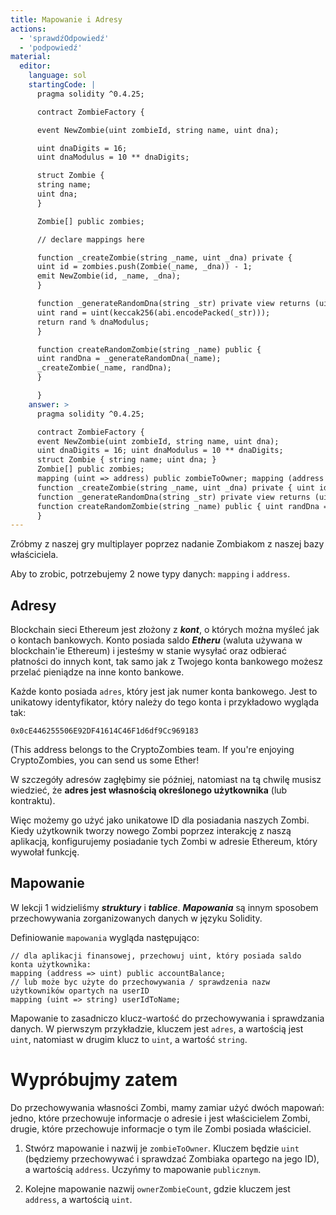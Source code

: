 ```yaml
---
title: Mapowanie i Adresy
actions:
  - 'sprawdźOdpowiedź'
  - 'podpowiedź'
material:
  editor:
    language: sol
    startingCode: |
      pragma solidity ^0.4.25;

      contract ZombieFactory {

      event NewZombie(uint zombieId, string name, uint dna);

      uint dnaDigits = 16;
      uint dnaModulus = 10 ** dnaDigits;

      struct Zombie {
      string name;
      uint dna;
      }

      Zombie[] public zombies;

      // declare mappings here

      function _createZombie(string _name, uint _dna) private {
      uint id = zombies.push(Zombie(_name, _dna)) - 1;
      emit NewZombie(id, _name, _dna);
      }

      function _generateRandomDna(string _str) private view returns (uint) {
      uint rand = uint(keccak256(abi.encodePacked(_str)));
      return rand % dnaModulus;
      }

      function createRandomZombie(string _name) public {
      uint randDna = _generateRandomDna(_name);
      _createZombie(_name, randDna);
      }

      }
    answer: >
      pragma solidity ^0.4.25;

      contract ZombieFactory {
      event NewZombie(uint zombieId, string name, uint dna);
      uint dnaDigits = 16; uint dnaModulus = 10 ** dnaDigits;
      struct Zombie { string name; uint dna; }
      Zombie[] public zombies;
      mapping (uint => address) public zombieToOwner; mapping (address => uint) ownerZombieCount;
      function _createZombie(string _name, uint _dna) private { uint id = zombies.push(Zombie(_name, _dna)) - 1; emit NewZombie(id, _name, _dna); }
      function _generateRandomDna(string _str) private view returns (uint) { uint rand = uint(keccak256(abi.encodePacked(_str))); return rand % dnaModulus; }
      function createRandomZombie(string _name) public { uint randDna = _generateRandomDna(_name); _createZombie(_name, randDna); }
      }
---
```

Zróbmy z naszej gry multiplayer poprzez nadanie Zombiakom z naszej bazy właściciela.

Aby to zrobic, potrzebujemy 2 nowe typy danych: `mapping` i `address`.

## Adresy

Blockchain sieci Ethereum jest złożony z ***kont***, o których można myśleć jak o kontach bankowych. Konto posiada saldo ***Etheru*** (waluta używana w blockchain'ie Ethereum) i jesteśmy w stanie wysyłać oraz odbierać płatności do innych kont, tak samo jak z Twojego konta bankowego możesz przelać pieniądze na inne konto bankowe.

Każde konto posiada `adres`, który jest jak numer konta bankowego. Jest to unikatowy identyfikator, który należy do tego konta i przykładowo wygląda tak:

`0x0cE446255506E92DF41614C46F1d6df9Cc969183`

(This address belongs to the CryptoZombies team. If you're enjoying CryptoZombies, you can send us some Ether! 

W szczegóły adresów zagłębimy sie później, natomiast na tą chwilę musisz wiedzieć, że **adres jest własnością określonego użytkownika** (lub kontraktu).

Więc możemy go użyć jako unikatowe ID dla posiadania naszych Zombi. Kiedy użytkownik tworzy nowego Zombi poprzez interakcję z naszą aplikacją, konfigurujemy posiadanie tych Zombi w adresie Ethereum, który wywołał funkcję.

## Mapowanie

W lekcji 1 widzieliśmy ***struktury*** i ***tablice***. ***Mapowania*** są innym sposobem przechowywania zorganizowanych danych w języku Solidity.

Definiowanie `mapowania` wygląda następująco:

    // dla aplikacji finansowej, przechowuj uint, który posiada saldo konta użytkownika:
    mapping (address => uint) public accountBalance;
    // lub może byc użyte do przechowywania / sprawdzenia nazw użytkowników opartych na userID
    mapping (uint => string) userIdToName;
    

Mapowanie to zasadniczo klucz-wartość do przechowywania i sprawdzania danych. W pierwszym przykładzie, kluczem jest `adres`, a wartością jest `uint`, natomiast w drugim klucz to `uint`, a wartość `string`.

# Wypróbujmy zatem

Do przechowywania własności Zombi, mamy zamiar użyć dwóch mapowań: jedno, które przechowuje informacje o adresie i jest właścicielem Zombi, drugie, które przechowuje informacje o tym ile Zombi posiada właściciel.

1. Stwórz mapowanie i nazwij je `zombieToOwner`. Kluczem będzie `uint` (będziemy przechowywać i sprawdzać Zombiaka opartego na jego ID), a wartością `address`. Uczyńmy to mapowanie `publicznym`.

2. Kolejne mapowanie nazwij `ownerZombieCount`, gdzie kluczem jest `address`, a wartością `uint`.